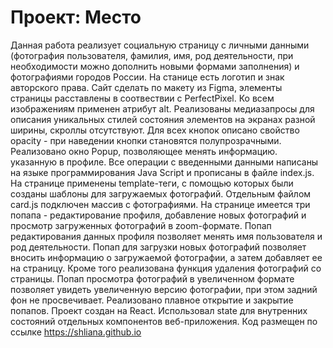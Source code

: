 # Проект: Место

Данная работа реализует социальную страницу с личными данными (фотография пользователя, фамилия, имя, род деятельности, при необходимости можно дополнить новыми формами заполнения) и фотографиями городов России. На станице есть логотип и знак авторского права. Сайт сделать по макету из Figma, элементы страницы расставлены в соотвествии с PerfectPixel. Ко всем изображениям применен атрибут alt. Реализованы медиазапросы для описания уникальных стилей состояния элементов на экранах разной ширины, скроллы отсутствуют. Для всех кнопок описано свойство opacity - при наведении кнопки становятся полупрозрачными. Реализовано окно Popup, позволяющее менять информацию. указанную в профиле. Все операции с введенными данными написаны на языке программирования Java Script и прописаны в файле index.js.   
На странице применены template-теги, с помощью которых были созданы шаблоны для загружаемых фотографий. Отдельным файлом card.js подключен массив с фотографиями. На странице имеется три попапа - редактирование профиля, добавление новых фотографий и просмотр загруженных фотографий в zoom-формате. 
Попап редактирования данных профиля позволяет менять имя пользователя и род деятельности. 
Попап для загрузки новых фотографий позволяет вносить информацию о загружаемой фотографии, а затем добавляет ее на страницу. Кроме того реализована функция удаления фотографий со страницы.
Попап просмотра фотографий в увеличенном формате позволяет увидеть увеличенную версию фотографии, при этом задний фон не просвечивает.
Реализовано плавное открытие и закрытие попапов.
Проект создан на React. Использовал state для внутренних состояний отдельных компонентов веб-приложения.
Код размещен по ссылке https://shliana.github.io
